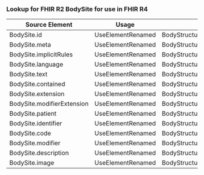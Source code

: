 ### Lookup for FHIR R2 BodySite for use in FHIR R4

| Source Element | Usage | Target |
| -------------- | ----- | ------ |
| BodySite.id | UseElementRenamed | BodyStructure.id |
| BodySite.meta | UseElementRenamed | BodyStructure.meta |
| BodySite.implicitRules | UseElementRenamed | BodyStructure.implicitRules |
| BodySite.language | UseElementRenamed | BodyStructure.language |
| BodySite.text | UseElementRenamed | BodyStructure.text |
| BodySite.contained | UseElementRenamed | BodyStructure.contained |
| BodySite.extension | UseElementRenamed | BodyStructure.extension |
| BodySite.modifierExtension | UseElementRenamed | BodyStructure.modifierExtension |
| BodySite.patient | UseElementRenamed | BodyStructure.patient |
| BodySite.identifier | UseElementRenamed | BodyStructure.identifier |
| BodySite.code | UseElementRenamed | BodyStructure.location |
| BodySite.modifier | UseElementRenamed | BodyStructure.locationQualifier |
| BodySite.description | UseElementRenamed | BodyStructure.description |
| BodySite.image | UseElementRenamed | BodyStructure.image |
